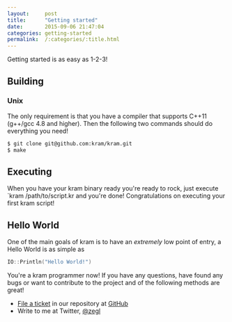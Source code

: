 ```yaml
---
layout:     post
title:      "Getting started"
date:       2015-09-06 21:47:04
categories: getting-started
permalink:  /:categories/:title.html
---
```


Getting started is as easy as 1-2-3!

## Building

### Unix

The only requirement is that you have a compiler that supports C++11 (g++/gcc 4.8 and higher). Then the following two commands should do everything you need!

~~~bash
$ git clone git@github.com:kram/kram.git
$ make
~~~

## Executing

When you have your kram binary ready you're ready to rock, just execute `kram /path/to/script.kr and you're done! Congratulations on executing your first kram script!

## Hello World

One of the main goals of kram is to have an *extremely* low point of entry, a Hello World is as simple as

~~~go
IO::Println("Hello World!")
~~~

You're a kram programmer now! If you have any questions, have found any bugs or want to contribute to the project and of the following methods are great!

* [File a ticket](https://github.com/kram/kram/issues) in our repository at [GitHub](https://github.com/kram/kram)
* Write to me at Twitter, <a href="https://twitter.com/zegl">@zegl</a>
